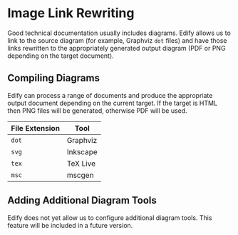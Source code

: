 # Image Link Rewriting

Good technical documentation usually includes diagrams.  Edify allows
us to link to the source diagram (for example, Graphviz `dot` files)
and have those links rewritten to the appropriately generated output
diagram (PDF or PNG depending on the target document).

## Compiling Diagrams

Edify can process a range of documents and produce the appropriate
output document depending on the current target.  If the target is
HTML then PNG files will be generated, otherwise PDF will be used.

 | File Extension | Tool     |
 | -------------- | -------- |
 | `dot`          | Graphviz |
 | `svg`          | Inkscape |
 | `tex`          | TeX Live |
 | `msc`          | mscgen   |

## Adding Additional Diagram Tools

Edify does not yet allow us to configure additional diagram tools.
This feature will be included in a future version.
